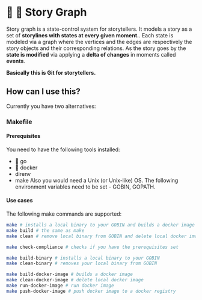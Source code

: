 # :jack_o_lantern: :lollipop: Story Graph
Story graph is a state-control system for storytellers. It models a story as a set of **storylines with states at every given moment.**. Each state is modeled via a graph where the vertices and the edges are respectively the story objects and their corresponding relations. As the story goes by the **state is modified** via applying a **delta of changes** in moments called **events**.

**Basically this is Git for storytellers.**

## How can I use this?
Currently you have two alternatives:

### Makefile
#### Prerequisites
You need to have the following tools installed:
- :mouse2: go
- :whale: docker
- direnv
- make
Also you would need a Unix (or Unix-like) OS. The following environment variables need to be set - GOBIN, GOPATH.

#### Use cases
The following make commands are supported:
```bash
make # installs a local binary to your GOBIN and builds a docker image
make build # the same as make
make clean # remove local binary from GOBIN and delete local docker image

make check-compliance # checks if you have the prerequisites set

make build-binary # installs a local binary to your GOBIN
make clean-binary # removes your local binary from GOBIN

make build-docker-image # builds a docker image
make clean-docker-image # delete local docker image
make run-docker-image # run docker image
make push-docker-image # push docker image to a docker registry
```
